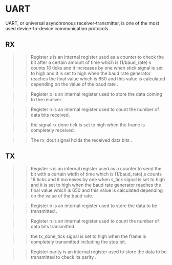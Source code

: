 # UART
UART, or universal asynchronous receiver-transmitter, is one of the most used device-to-device communication protocols .

## RX


>>Register s is an internal register used as a counter to check the bit after a  certain amount of time which is (1/baud_rate) s counts 16 ticks and it increases by one when stick signal is set to high and it is set to high when the baud rate generator reaches the final value which is 650 and this value is calculated depending on the value of the baud rate .

>>Register b is an internal register used to store the data coming to the receiver.

>>Register n is an internal register used to count the number of data bits received.

>>the signal rx done tick is set to high when the frame is completely received.

>>The rx_dout signal holds the received data bits .

## TX


>>Register s is an internal register used as a counter to send the bit with a certain width of time which is (1/baud_rate),s counts 16 ticks and it increases by one when s_tick signal is set to high and it is set to high when the baud rate generator reaches the final value which is 650 and this value is calculated depending on the value of the baud rate. 

>>Register b is an internal register used to store the data to be transmitted .

>>Register n is an internal register used to count the number of data bits  transmitted.

 >>the tx_done_tick  signal  is set to high when the  frame is completely transmitted including the stop bit.

>>Register parity is an internal register used to store the data to be transmitted to check its parity .
